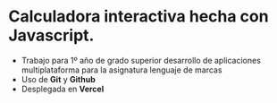 # Calculadora interactiva hecha con **Javascript**.

- Trabajo  para 1º año de  grado superior desarrollo de aplicaciones multiplataforma para la  asignatura lenguaje de marcas
- Uso de **Git** y **Github**
- Desplegada en **Vercel**
